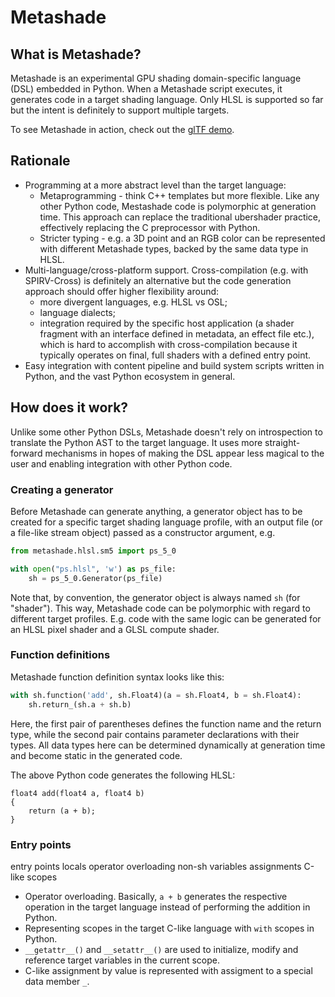 # Metashade
## What is Metashade?
Metashade is an experimental GPU shading domain-specific language (DSL) embedded in Python.
When a Metashade script executes, it generates code in a target shading language.
Only HLSL is supported so far but the intent is definitely to support multiple targets.

To see Metashade in action, check out the [glTF demo](gltfdemo).

## Rationale
* Programming at a more abstract level than the target language:
    * Metaprogramming - think C++ templates but more flexible.
    Like any other Python code, Mestashade code is polymorphic at generation time.
    This approach can replace the traditional ubershader practice, effectively replacing the C preprocessor with Python.
    * Stricter typing - e.g. a 3D point and an RGB color can be represented with different Metashade types, backed by the same data type in HLSL.
* Multi-language/cross-platform support.
    Cross-compilation (e.g. with SPIRV-Cross) is definitely an alternative but the code generation approach should offer higher flexibility around:
    * more divergent languages, e.g. HLSL vs OSL;
    * language dialects;
    * integration required by the specific host application (a shader fragment with an interface defined in metadata, an effect file etc.),
    which is hard to accomplish with cross-compilation because it typically operates on final,
    full shaders with a defined entry point.
* Easy integration with content pipeline and build system scripts written in Python, and the vast Python ecosystem in general.

## How does it work?
Unlike some other Python DSLs, Metashade doesn't rely on introspection to translate the Python AST to the target language.
It uses more straight-forward mechanisms in hopes of making the DSL appear less magical to the user and enabling integration with other Python code.

### Creating a generator

Before Metashade can generate anything, a generator object has to be created for a specific target shading
language profile, with an output file (or a file-like stream object) passed as a constructor argument, e.g.

```Python
from metashade.hlsl.sm5 import ps_5_0

with open("ps.hlsl", 'w') as ps_file:
    sh = ps_5_0.Generator(ps_file)
```

Note that, by convention, the generator object is always named `sh` (for "shader").
This way, Metashade code can be polymorphic with regard to different target profiles.
E.g. code with the same logic can be generated for an HLSL pixel shader and a GLSL compute shader.

### Function definitions

Metashade function definition syntax looks like this:

```Python
with sh.function('add', sh.Float4)(a = sh.Float4, b = sh.Float4):
    sh.return_(sh.a + sh.b)
```

Here, the first pair of parentheses defines the function name and the return type,
while the second pair contains parameter declarations with their types.
All data types here can be determined dynamically at generation time and become static in the generated code.

The above Python code generates the following HLSL:

```HLSL
float4 add(float4 a, float4 b)
{
	return (a + b);
}
```


### Entry points

entry points
locals
operator overloading
non-sh variables
assignments
C-like scopes


* Operator overloading. Basically, `a + b` generates the respective operation in the target language instead of performing the addition in Python.
* Representing scopes in the target C-like language with `with` scopes in Python.
* `__getattr__()` and `__setattr__()` are used to initialize, modify and reference target variables in the current scope.
* C-like assignment by value is represented with assigment to a special data member `_`.
